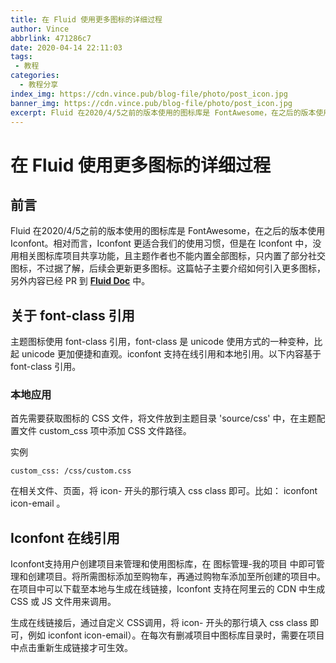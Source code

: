 ```yaml
---
title: 在 Fluid 使用更多图标的详细过程
author: Vince
abbrlink: 471286c7
date: 2020-04-14 22:11:03
tags:
 - 教程
categories:
  - 教程分享
index_img: https://cdn.vince.pub/blog-file/photo/post_icon.jpg
banner_img: https://cdn.vince.pub/blog-file/photo/post_icon.jpg
excerpt: Fluid 在2020/4/5之前的版本使用的图标库是 FontAwesome，在之后的版本使用 Iconfont。另外内容已经 PR 到文档中。
---
```


# 在 Fluid 使用更多图标的详细过程

## 前言
Fluid 在2020/4/5之前的版本使用的图标库是 FontAwesome，在之后的版本使用 Iconfont。相对而言，Iconfont 更适合我们的使用习惯，但是在 Iconfont 中，没用相关图标库项目共享功能，且主题作者也不能内置全部图标，只内置了部分社交图标，不过据了解，后续会更新更多图标。这篇帖子主要介绍如何引入更多图标，另外内容已经 PR 到 **[Fluid Doc](https://hexo.fluid-dev.com/docs/icon/)** 中。

## 关于 font-class 引用
主题图标使用 font-class 引用，font-class 是 unicode 使用方式的一种变种，比起 unicode 更加便捷和直观。iconfont 支持在线引用和本地引用。以下内容基于 font-class 引用。

### 本地应用
首先需要获取图标的 CSS 文件，将文件放到主题目录 'source/css' 中，在主题配置文件 custom_css 项中添加 CSS 文件路径。

实例

``` 
custom_css: /css/custom.css
```

在相关文件、页面，将 icon- 开头的那行填入 css class 即可。比如： iconfont icon-email 。

## Iconfont 在线引用
Iconfont支持用户创建项目来管理和使用图标库，在 图标管理-我的项目 中即可管理和创建项目。将所需图标添加至购物车，再通过购物车添加至所创建的项目中。在项目中可以下载至本地与生成在线链接，Iconfont 支持在阿里云的 CDN 中生成 CSS 或 JS 文件用来调用。

生成在线链接后，通过自定义 CSS调用，将 icon- 开头的那行填入 css class 即可，例如 iconfont icon-email）。在每次有删减项目中图标库目录时，需要在项目中点击重新生成链接才可生效。